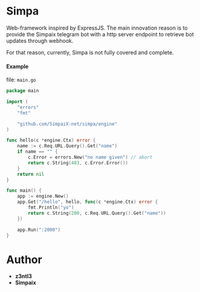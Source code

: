 # Simpa
Web-framework inspired by ExpressJS. The main innovation reason is to provide the Simpaix telegram bot with a http server endpoint to retrieve bot updates through webhook.

For that reason, currently, Simpa is not fully covered and complete.

#### Example
file: ``main.go``
```go
package main

import (
	"errors"
	"fmt"

	"github.com/SimpaiX-net/simpa/engine"
)

func hello(c *engine.Ctx) error {
	name := c.Req.URL.Query().Get("name")
	if name == "" {
		c.Error = errors.New("no name given") // abort
		return c.String(403, c.Error.Error())
	}
	return nil
}

func main() {
	app := engine.New()
	app.Get("/hello", hello, func(c *engine.Ctx) error {
		fmt.Println("yo")
		return c.String(200, c.Req.URL.Query().Get("name"))
	})

	app.Run(":2000")
}
```

# Author
- **z3ntl3**
- **Simpaix**